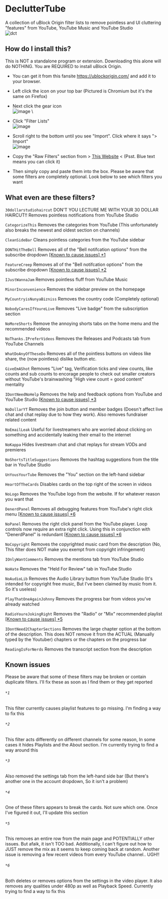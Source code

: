 # DeclutterTube
A collection of uBlock Origin filter lists to remove pointless and UI cluttering "features" from YouTube, YouTube Music and YouTube Studio
\
![dct](https://github.com/Git-Pikakid98/decluttertube/assets/12392651/ed52802d-8859-4fa1-a995-de7a470cbe4a)

## How do I install this?
This is NOT a standalone program or extension. Downloading this alone will do NOTHING. You are REQUIRED to install uBlock Origin.
- You can get it from this fansite https://ublockorigin.com/ and add it to your browser.
- Left click the icon on your top bar (Pictured is Chromium but it's the same on Firefox)
- Next click the gear icon
\
![image](https://github.com/Git-Pikakid98/decluttertube/assets/12392651/a013bb94-495c-459e-b2f1-143dcb1b630e)
\
- Click "Filter Lists"
\
![image](https://github.com/Git-Pikakid98/decluttertube/assets/12392651/692bd7aa-15a1-4727-bf54-db1ac74fb6ec)

- Scroll right to the bottom until you see "Import". Click where it says "> Import"
\
![image](https://github.com/Git-Pikakid98/decluttertube/assets/12392651/c73e0fa0-2ac1-4adc-9771-a04f0f817b48)

- Copy the "Raw Filters" section from > [This Website](https://git-pikakid98.github.io/other/decluttertube) < (Psst. Blue text means you can click it)
- Then simply copy and paste them into the box. Please be aware that some filters are completely optional. Look below to see which filters you want

## What even are these filters?

`30dollarstudiohaircut` DON'T YOU LECTURE ME WITH YOUR 30 DOLLAR HAIRCUT!! Removes pointless notifications from YouTube Studio

`CategorizeThis` Removes the categories from YouTube (This unfortunately also breaks the newest and oldest section on channels)

`CleanSideBar` Cleans pointless categories from the YouTube sidebar

`DONTHitTheBell` Removes all of the "Bell notifcation options" from the subscribe dropdown [[Known to cause issues] *1](https://github.com/Git-Pikakid98/decluttertube#1)

`FeatureCreep` Removes all of the "Bell notifcation options" from the subscribe dropdown [[Known to cause issues] *2](https://github.com/Git-Pikakid98/decluttertube#2)

`IJustWannaJam` Removes pointless fluff from YouTube Music

`MinorInconvenience` Removes the sidebar preview on the homepage

`MyCountryisNunyaBizniss` Removes the country code (Completely optional)

`NobodyCaresIfYoureLive` Removes "Live badge" from the subscription section

`NoMoreShorts` Remove the annoying shorts tabs on the home menu and the recommended videos

`NoThanks.IPreferVideos` Removes the Releases and Podcasts tab from YouTube Channels

`WhatDoAnyOfTheseDo` Removes all of the pointless buttons on videos like share, the (now pointless) dislike button etc.

`GiveEmAShot` Removes "Live" tag, Verification ticks and view counts, like counts and sub counts to encorage people to check out smaller creators without YouTube's brainwashing "High view count = good content" mentality

`IDontNeedNoHelp` Removes the help and feedback options from YouTube and YouTube Studio [[Known to cause issues] *3](https://github.com/Git-Pikakid98/decluttertube#3)

`NoDollarYT` Removes the join button and member badges (Doesn't affect live chat and chat replay due to how they work). Also removes fundraiser related content

`NoEmailLeak` Useful for livestreamers who are worried about clicking on something and accidentally leaking their email to the internet

`NoKappa` Hides livestream chat and chat replays for stream VODs and premieres

`NoShortsTitleSuggestions` Removes the hashtag suggestions from the title bar in YouTube Studio

`UnYousYourTube` Removes the "You" section on the left-hand sidebar

`HeartOfTheCards` Disables cards on the top right of the screen in videos

`NoLogo` Removes the YouTube logo from the website. If for whatever reason you want that

`DenerdPanel` Removes all debugging features from YouTube's right click menu [[Known to cause issues] *6](https://github.com/Git-Pikakid98/decluttertube#6)

`NoPanel` Removes the right click panel from the YouTube player. Loop controls now require an extra right click. Using this in conjunction with "DenerdPanel" is redundant [[Known to cause issues] *6](https://github.com/Git-Pikakid98/decluttertube#6)

`NoCopyright` Removes the copyrighted music card from the description (No, This filter does NOT make you exempt from copyright infringement)

`IOnlyWantComments` Removes the mentions tab from YouTube Studio

`NoHate` Removes the "Held For Review" tab in YouTube Studio

`NoAudioLib` Removes the Audio Library button from YouTube Studio (It's intended for copyright free music, But I've been claimed by music from it. So it's useless)

`PlayThatOneAgainJohnny` Removes the progress bar from videos you've already watched

`RadioYoureJokingRight` Removes the "Radio" or "Mix" recommended playlist [[Known to cause issues] *5](https://github.com/Git-Pikakid98/decluttertube#5)

`IDontNeed2ChapterSections` Removes the large chapter option at the bottom of the description. This does NOT remove it from the ACTUAL (Manually typed by the Youtuber) chapters or the chapters on the progress bar

`ReadingIsForNerds` Removes the transcript section from the description

## Known issues
Please be aware that some of these filters may be broken or contain duplicate filters. I'll fix these as soon as I find them or they get reported

###### `*1`
This filter currently causes playlist features to go missing. I'm finding a way to fix this

###### `*2`
This filter acts differently on different channels for some reason, In some cases it hides Playlists and the About section. I'm currently trying to find a way around this

###### `*3`
Also removed the settings tab from the left-hand side bar (But there's another one in the account dropdown, So it isn't a problem)

###### `*4`
One of these filters appears to break the cards. Not sure which one. Once I've figured it out, I'll update this section

###### `*5`
This removes an entire row from the main page and POTENTIALLY other issues. But afaik, it isn't TOO bad. Additionally, I can't figure out how to JUST remove the mix as it seems to keep coming back at random. Another issue is removing a few recent videos from every YouTube channel.. UGH!!

###### `*6`
Both deletes or removes options from the settings in the video player. It also removes any qualities under 480p as well as Playback Speed. Currently trying to find a way to fix this
